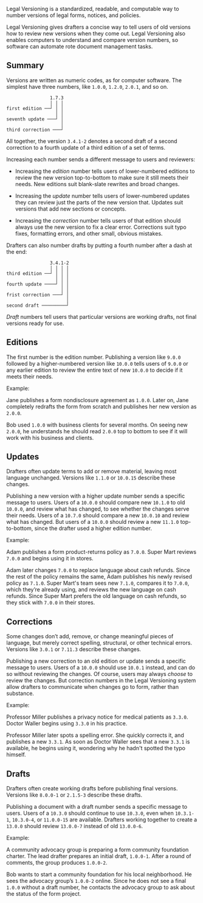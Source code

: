 Legal Versioning is a standardized, readable, and computable way to number versions of legal forms, notices, and policies.

Legal Versioning gives drafters a concise way to tell users of old versions how to review new versions when they come out. Legal Versioning also enables computers to understand and compare version numbers, so software can automate rote document management tasks.

## Summary

Versions are written as numeric codes, as for computer software. The simplest have three numbers, like `1.0.0`, `1.2.0`, `2.0.1`, and so on.

```
                1.7.3
                │ │ │
first edition ──┘ │ │
                  │ │
seventh update ───┘ │
                    │
third correction ───┘
```

All together, the version `3.4.1-2` denotes a second draft of a second correction to a fourth update of a third edition of a set of terms.

Increasing each number sends a different message to users
and reviewers:

- Increasing the _edition_ number tells users of lower-numbered editions to review the new version top-to-bottom to make sure it still meets their needs. New editions suit blank-slate rewrites and broad changes.

- Increasing the _update_ number tells users of lower-numbered updates they can review just the parts of the new version that. Updates suit versions that add new sections or concepts.

- Increasing the _correction_ number tells users of that edition should always use the new version to fix a clear error. Corrections suit typo fixes, formatting errors, and other small, obvious mistakes.

Drafters can also number drafts by putting a fourth number after a dash at the end:

```
                3.4.1-2
                │ │ │ │
third edition ──┘ │ │ │
                  │ │ │
fourth update ────┘ │ │
                    │ │
frist correction ───┘ │
                      │
second draft ─────────┘
```

_Draft_ numbers tell users that particular versions are working drafts, not final versions ready for use.

## Editions

The first number is the edition number. Publishing a version like `9.0.0` followed by a higher-numbered version like `10.0.0` tells users of `9.0.0` or any earlier edition to review the entire text of new `10.0.0` to decide if it meets their needs.

Example:

  Jane publishes a form nondisclosure agreement as `1.0.0`.  Later on, Jane completely redrafts the form from scratch and publishes her new version as `2.0.0`.

  Bob used `1.0.0` with business clients for several months.  On seeing new `2.0.0`, he understands he should read `2.0.0` top to bottom to see if it will work with his business and clients.

## Updates

Drafters often update terms to add or remove material, leaving most language unchanged.  Versions like `1.1.0` or `10.0.15` describe these changes.

Publishing a new version with a higher update number sends a specific message to users.  Users of a `10.0.0` should compare new `10.1.0` to old `10.0.0`, and review what has changed, to see whether the changes serve their needs.  Users of a `10.7.0` should compare a new `10.0.10` and review what has changed.  But users of a `10.0.0` should review a new `11.1.0` top-to-bottom, since the drafter used a higher edition number.

Example:

  Adam publishes a form product-returns policy as `7.0.0`.  Super Mart reviews `7.0.0` and begins using it in stores.

  Adam later changes `7.0.0` to replace language about cash refunds.  Since the rest of the policy remains the same, Adam publishes his newly revised policy as `7.1.0`.  Super Mart's team sees new `7.1.0`, compares it to `7.0.0`, which they’re already using, and reviews the new language on cash refunds.  Since Super Mart prefers the old language on cash refunds, so they stick with `7.0.0` in their stores.

## Corrections

Some changes don’t add, remove, or change meaningful pieces of language, but merely correct spelling, structural, or other technical errors.  Versions like `3.0.1` or `7.11.3` describe these changes.

Publishing a new correction to an old edition or update sends a specific message to users.  Users of a `10.0.0` should use `10.0.1` instead, and can do so without reviewing the changes.  Of course, users may always _choose_ to review the changes.  But correction numbers in the Legal Versioning system allow drafters to communicate when changes go to form, rather than substance.

Example:

Professor Miller publishes a privacy notice for medical patients as `3.3.0`.  Doctor Waller begins using `3.3.0` in his practice.

Professor Miller later spots a spelling error.  She quickly corrects it, and publishes a new `3.3.1`.  As soon as Doctor Waller sees that a new `3.3.1` is available, he begins using it, wondering why he hadn't spotted the typo himself.

## Drafts

Drafters often create working drafts before publishing final versions.  Versions like `8.0.0-1` or `2.1.5-3` describe these drafts.

Publishing a document with a draft number sends a specific message to users.  Users of a `10.3.0` should continue to use `10.3.0`, even when `10.3.1-1`, `10.3.0-4`, or `11.0.0-15` are available.  Drafters working together to create a `13.0.0` should review `13.0.0-7` instead of old `13.0.0-6`.

Example:

A community advocacy group is preparing a form community foundation charter.  The lead drafter prepares an initial draft, `1.0.0-1`.  After a round of comments, the group produces `1.0.0-2`.

Bob wants to start a community foundation for his local neighborhood.  He sees the advocacy group’s `1.0.0-2` online.  Since he does not see a final `1.0.0` without a draft number, he contacts the advocacy group to ask about the status of the form project.
